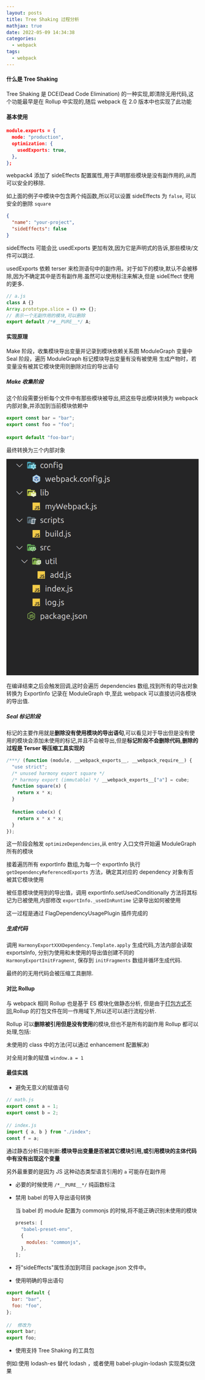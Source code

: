 ```yaml
---
layout: posts
title: Tree Shaking 过程分析
mathjax: true
date: 2022-05-09 14:34:38
categories:
  - webpack
tags:
  - webpack
---
```


#### 什么是 Tree Shaking

Tree Shaking 是 DCE(Dead Code Elimination) 的一种实现,即清除无用代码,这个功能最早是在 Rollup 中实现的,随后 webpack 在 2.0 版本中也实现了此功能

#### 基本使用

```json
module.exports = {
  mode: "production",
  optimization: {
    usedExports: true,
  },
};
```

webpack4 添加了 sideEffects 配置属性,用于声明那些模块是没有副作用的,从而可以安全的移除.

如上面的例子中模块中包含两个纯函数,所以可以设置 sideEffects 为 `false`, 可以安全的删除 `square`

```json
{
  "name": "your-project",
  "sideEffects": false
}
```

sideEffects 可能会比 usedExports 更加有效,因为它是声明式的告诉,那些模块/文件可以跳过.

usedExports 依赖 terser 来检测语句中的副作用。对于如下的模块,默认不会被移除,因为不确定其中是否有副作用.虽然可以使用标注来解决,但是 sideEffect 使用的更多.

```js
// a.js
class A {}
Array.prototype.slice = () => {};
// 表示一个无副作用的模块,可以删除
export default /*#__PURE__*/ A;
```

#### 实现原理

Make 阶段，收集模块导出变量并记录到模块依赖关系图 ModuleGraph 变量中
Seal 阶段，遍历 ModuleGraph 标记模块导出变量有没有被使用
生成产物时，若变量没有被其它模块使用则删除对应的导出语句

##### Make 收集阶段

这个阶段需要分析每个文件中有那些模块被导出,把这些导出模块转换为 webpack 内部对象,并添加到当前模块依赖中

```js
export const bar = "bar";
export const foo = "foo";

export default "foo-bar";
```

最终转换为三个内部对象

![](0001.png)

在编译结束之后会触发回调,这时会遍历 dependencies 数组,找到所有的导出对象转换为 ExportInfo 记录在 ModuleGraph 中,至此 webpack 可以直接访问各模块的导出值.

##### Seal 标记阶段

标记的主要作用就是**删除没有使用模块的导出语句**,可以看见对于导出但是没有使用的模块会添加未使用的标记,并且不会被导出,但是**标记阶段不会删除代码,删除的过程是 Terser 等压缩工具实现的**

```js
/***/ (function (module, __webpack_exports__, __webpack_require__) {
  "use strict";
  /* unused harmony export square */
  /* harmony export (immutable) */ __webpack_exports__["a"] = cube;
  function square(x) {
    return x * x;
  }

  function cube(x) {
    return x * x * x;
  }
});
```

这一阶段会触发 `optimizeDependencies`,从 entry 入口文件开始遍 ModuleGraph 所有的模块

接着遍历所有 exportInfo 数组,为每一个 exportInfo 执行 `getDependencyReferencedExports` 方法，确定其对应的 dependency 对象有否被其它模块使用

被任意模块使用到的导出值，调用 exportInfo.setUsedConditionally 方法将其标记为已被使用,内部修改 `exportInfo._usedInRuntime` 记录导出如何被使用

这一过程是通过 FlagDependencyUsagePlugin 插件完成的

##### 生成代码

调用 `HarmonyExportXXXDependency.Template.apply` 生成代码,方法内部会读取 exportsInfo, 分别为使用和未使用的导出值创建不同的 `HarmonyExportInitFragment`, 保存到 `initFragments` 数组并循环生成代码.

最终的的无用代码会被压缩工具删除.

#### 对比 Rollup

与 webpack 相同 Rollup 也是基于 ES 模块化做静态分析, 但是由于[打包方式不同](/posts/2c68ca6b0823/),Rollup 的打包文件在同一作用域下,所以还可以进行流程分析.

Rollup 可以**删除被引用但是没有使用**的模块,但也不是所有的副作用 Rollup 都可以处理,包括:

未使用的 class 中的方法(可以通过 enhancement 配置解决)

对全局对象的赋值 `window.a = 1`

#### 最佳实践

- 避免无意义的赋值语句

```js
// math.js
export const a = 1;
export const b = 2;

// index.js
import { a, b } from "./index";
const f = a;
```

通过静态分析只能判断:**模块导出变量是否被其它模块引用,或引用模块的主体代码中有没有出现这个变量**

另外最重要的是因为 JS 这种动态类型语言引用的 `a` 可能存在副作用

- 必要的时候使用 `/*__PURE__*/` 纯函数标注

- 禁用 babel 的导入导出语句转换

  当 babel 的 module 配置为 commonjs 的时候,将不能正确识别未使用的模块

  ```js
  presets: [
    "babel-preset-env",
    {
      modules: "commonjs",
    },
  ];
  ```

- 将"sideEffects"属性添加到项目 package.json 文件中。

- 使用明确的导出语句

```js
export default {
  bar: "bar",
  foo: "foo",
};

//  修改为
export bar;
export foo;
```

- 使用支持 Tree Shaking 的工具包

例如:使用 lodash-es 替代 lodash ，或者使用 babel-plugin-lodash 实现类似效果
